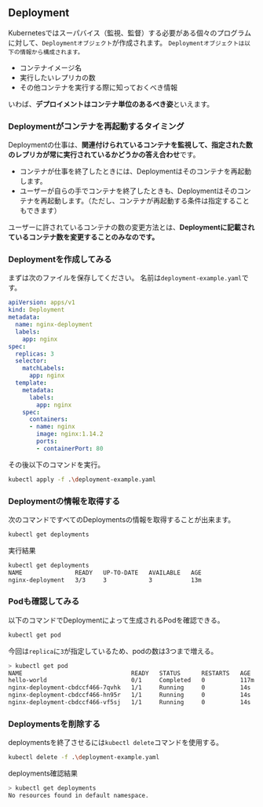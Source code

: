 

## Deployment

Kubernetesではスーパバイス（監視、監督）する必要がある個々のプログラムに対して、`Deploymentオブジェクト`が作成されます。
`Deploymentオブジェクトは以下の情報から構成されます。`

- コンテナイメージ名
- 実行したいレプリカの数
- その他コンテナを実行する際に知っておくべき情報

いわば、**デプロイメントはコンテナ単位のあるべき姿**といえます。

### Deploymentがコンテナを再起動するタイミング

Deploymentの仕事は、**関連付けられているコンテナを監視して、指定された数のレプリカが常に実行されているかどうかの答え合わせ**です。

- コンテナが仕事を終了したときには、Deploymentはそのコンテナを再起動します。
- ユーザーが自らの手でコンテナを終了したときも、Deploymentはそのコンテナを再起動します。（ただし、コンテナが再起動する条件は指定することもできます）

ユーザーに許されているコンテナの数の変更方法とは、**Deploymentに記載されているコンテナ数を変更することのみなのです。**


### Deploymentを作成してみる

まずは次のファイルを保存してください。
名前は`deployment-example.yaml`です。


```yaml
apiVersion: apps/v1
kind: Deployment
metadata:
  name: nginx-deployment
  labels:
    app: nginx
spec:
  replicas: 3
  selector:
    matchLabels:
      app: nginx
  template:
    metadata:
      labels:
        app: nginx
    spec:
      containers:
      - name: nginx
        image: nginx:1.14.2
        ports:
        - containerPort: 80
```

その後以下のコマンドを実行。

```sh 
kubectl apply -f .\deployment-example.yaml
```



### Deploymentの情報を取得する

次のコマンドですべてのDeploymentsの情報を取得することが出来ます。

```sh
kubectl get deployments
```

実行結果

```sh
kubectl get deployments
NAME               READY   UP-TO-DATE   AVAILABLE   AGE
nginx-deployment   3/3     3            3           13m
```


### Podも確認してみる

以下のコマンドでDeploymentによって生成されるPodを確認できる。

```sh
kubectl get pod
```

今回は`replica`に`3`が指定しているため、podの数は3つまで増える。


```sh
> kubectl get pod
NAME                               READY   STATUS      RESTARTS   AGE
hello-world                        0/1     Completed   0          117m
nginx-deployment-cbdccf466-7qvhk   1/1     Running     0          14s
nginx-deployment-cbdccf466-hn95r   1/1     Running     0          14s
nginx-deployment-cbdccf466-vf5sj   1/1     Running     0          14s
```

### Deploymentsを削除する

deploymentsを終了させるには`kubectl delete`コマンドを使用する。

```sh
kubectl delete -f .\deployment-example.yaml
```

deployments確認結果

```sh
> kubectl get deployments
No resources found in default namespace.
```



